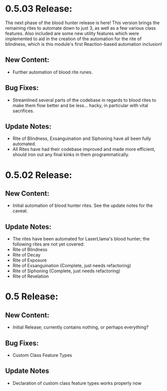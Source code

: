 # 0.5.03 Release:
The next phase of the blood hunter release is here! This version brings the remaining rites to automate down to just 3, as well as a few various class features. Also included are some new utility features which were implemented to aid in the creation of the automation for the rite of blindness, which is this module's first Reaction-based automation inclusion!

## New Content:
* Further automation of blood rite runes.

## Bug Fixes:
* Streamlined several parts of the codebase in regards to blood rites to make them flow better and be less... hacky, in particular with vital sacrifices.

## Update Notes:
* Rite of Blindness, Exsanguination and Siphoning have all been fully automated.
* All Rites have had their codebase improved and made more efficient, should iron out any final kinks in them programmatically.

# 0.5.02 Release:

## New Content:
* Initial automation of blood hunter rites. See the update notes for the caveat.

## Update Notes:
* The rites have been automated for LaserLlama's blood hunter; the following rites are not yet covered:
*   Rite of Blindness
*   Rite of Decay
*   Rite of Exposure
*   Rite of Exsanguination (Complete, just needs refactoring)
*   Rite of Siphoning (Complete, just needs refactoring)
*   Rite of Revelation

# 0.5 Release:

## New Content:
* Initial Release; currently contains nothing, or perhaps everything?

## Bug Fixes:
* Custom Class Feature Types

## Update Notes
* Declaration of custom class feature types works properly now
